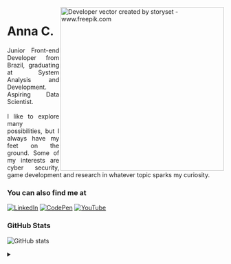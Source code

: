 <img align="right" alt="Developer vector created by storyset - www.freepik.com" height="380" src="https://img.freepik.com/free-vector/research-paper-concept-illustration_114360-8312.jpg?w=740&t=st=1699456661~exp=1699457261~hmac=dd7126fdbcdb354b094d0eac3906f6224f98d7322ac0da966cb7dcb1b401d0f6">

<h1>
  Anna C.
</h1>

<p align="justify">Junior Front-end Developer from Brazil, graduating at System Analysis and Development. Aspiring Data Scientist.
<br>
<br>
 I like to explore many possibilities, but I always have my feet on the ground. Some of my interests are cyber security, game development and research in whatever topic sparks my curiosity.</p>
 
<h3 align="left">You can also find me at</h3>

[![LinkedIn](https://img.shields.io/badge/-LinkedIn-000?style=for-the-badge&logo=linkedin&logoColor=FFF&color:FFF)](https://www.linkedin.com/in/lyannacas/)
[![CodePen](https://img.shields.io/badge/Codepen-000000?style=for-the-badge&logo=codepen&logoColor=FFF&color:FFF)](https://codepen.io/lyannacas)
[![YouTube](https://img.shields.io/badge/-YouTube-000?style=for-the-badge&logo=youtube&logoColor=FFF&color:FFF)](https://www.youtube.com/@linakas)

<h3 align="left">GitHub Stats</h3>

![GitHub stats](https://github-readme-stats-git-masterrstaa-rickstaa.vercel.app/api?username=lyannacas&hide_title=true&show_icons=true&include_all_commits=false&count_private=true&line_height=25&hide=issues&bg_color=000&title_color=FF00F&text_color=FFF&border_radius=3&border_color=36123c&icon_color=FF00F&theme=jolly)
<br>

<details align="left">
  <summary></summary> 
 
  - Badges by <a href="https://shields.io/">shields.io</a><br>
  - GitHub Stats by <a href="https://github.com/anuraghazra/github-readme-stats">anuraghazra</a>
  - Developer vector created by  <a href="https://storyset.com/work">Work illustrations by Storyset</a>
 
  <div align="right">Made by <a href="https://github.com/lyannacas">Lyannacas</a>.</div>

</details>
